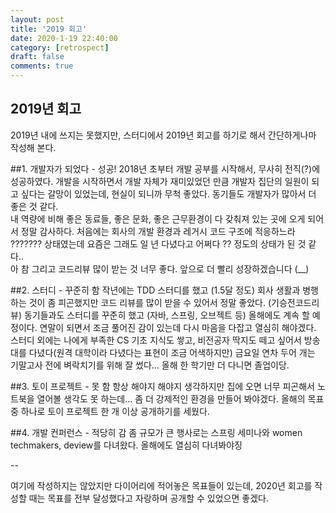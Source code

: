 ```yaml
---
layout: post
title: '2019 회고'
date: 2020-1-19 22:40:00
category: [retrospect]
draft: false
comments: true
---
```


## 2019년 회고

2019년 내에 쓰지는 못했지만, 스터디에서 2019년 회고를 하기로 해서 간단하게나마 작성해 본다.

##1. 개발자가 되었다 - 성공!
2018년 초부터 개발 공부를 시작해서, 무사히 전직(?)에 성공하였다. 개발을 시작하면서 개발 자체가 재미있었던 만큼 개발자 집단의 일원이 되고 싶다는 갈망이 있었는데, 현실이 되니까 무척 좋았다. 동기들도 개발자가 많아서 더 좋은 것 같다.  
내 역량에 비해 좋은 동료들, 좋은 문화, 좋은 근무환경이 다 갖춰져 있는 곳에 오게 되어서 정말 감사하다. 처음에는 회사의 개발 환경과 레거시 코드 구조에 적응하느라 ??????? 상태였는데 요즘은 그래도 일 년 다녔다고 어쩌다 ?? 정도의 상태가 된 것 같다..  
아 참 그리고 코드리뷰 많이 받는 것 너무 좋다. 앞으로 더 빨리 성장하겠습니다 (\_\_)

##2. 스터디 - 꾸준히 함
작년에는 TDD 스터디를 했고 (1.5달 정도) 회사 생활과 병행하는 것이 좀 피곤했지만 코드 리뷰를 많이 받을 수 있어서 정말 좋았다. (기승전코드리뷰) 동기들과도 스터디를 꾸준히 했고 (자바, 스프링, 오브젝트 등) 올해에도 계속 할 예정이다. 연말이 되면서 조금 풀어진 감이 있는데 다시 마음을 다잡고 열심히 해야겠다.  
스터디 외에는 나에게 부족한 CS 기초 지식도 쌓고, 비전공자 딱지도 떼고 싶어서 방송대를 다녔다(원격 대학이라 다녔다는 표현이 조금 어색하지만) 금요일 연차 두어 개는 기말고사 전에 벼락치기를 위해 잘 썼다... 올해 한 학기만 더 다니면 졸업이당.

##3. 토이 프로젝트 - 못 함
항상 해야지 해야지 생각하지만 집에 오면 너무 피곤해서 노트북을 열어볼 생각도 못 하는데... 좀 더 강제적인 환경을 만들어 봐야겠다. 올해의 목표 중 하나로 토이 프로젝트 한 개 이상 공개하기를 세웠다.

##4. 개발 컨퍼런스 - 적당히 감
좀 규모가 큰 행사로는 스프링 세미나와 women techmakers, deview를 다녀왔다. 올해에도 열심히 다녀봐야징

--

여기에 작성하지는 않았지만 다이어리에 적어놓은 목표들이 있는데, 2020년 회고를 작성할 때는 목표를 전부 달성했다고 자랑하며 공개할 수 있었으면 좋겠다.
